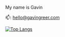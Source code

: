 My name is Gavin  

📫: hello@gavingreer.com

[![Top Langs](https://github-readme-stats.vercel.app/api/top-langs/?username=nivagator)](https://github.com/anuraghazra/github-readme-stats)

<!--
**nivagator/nivagator** is a ✨ _special_ ✨ repository because its `README.md` (this file) appears on your GitHub profile.

Here are some ideas to get you started:

- 🔭 I’m currently working on ...
- 🌱 I’m currently learning ...
- 👯 I’m looking to collaborate on ...
- 🤔 I’m looking for help with ...
- 💬 Ask me about ...
- 📫 How to reach me: ... 
- ⚡ Fun fact: ...
-->
